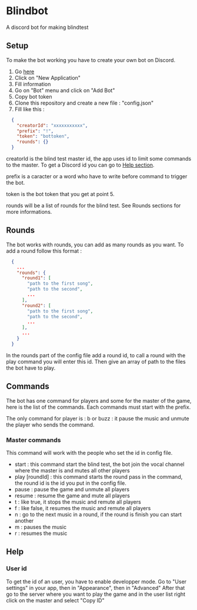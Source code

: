 # Blindbot
A discord bot for making blindtest

## Setup
To make the bot working you have to create your own bot on Discord.
  1. Go [here](https://discordapp.com/developers)
  2. Click on "New Application"
  3. Fill information
  4. Go on "Bot" menu and click on "Add Bot"
  5. Copy bot token
  6. Clone this repository and create a new file : "config.json"
  7. Fill like this :
```json
  {
    "creatorId": "xxxxxxxxxxx",
    "prefix": "!",
    "token": "bottoken",
    "rounds": {}
  }
```
creatorId is the blind test master id, the app uses id to limit some commands to the master.
To get a Discord id you can go to [Help section](#help).

prefix is a caracter or a word who have to write before command to trigger the bot.

token is the bot token that you get at point 5.

rounds will be a list of rounds for the blind test.
See Rounds sections for more informations.

## Rounds
The bot works with rounds, you can add as many rounds as you want.
To add a round follow this format :
```json
  {
    ...
    "rounds": {
      "round1": [
        "path to the first song",
        "path to the second",
        ...
      ],
      "round2": [
        "path to the first song",
        "path to the second",
        ...
      ],
      ...
    }
  }
```
In the rounds part of the config file add a round id, to call a round with the play command you will enter this id.
Then give an array of path to the files the bot have to play.


## Commands
The bot has one command for players and some for the master of the game, here is the list of the commands.
Each commands must start with the prefix.

The only command for player is : b or buzz : it pause the music and unmute the player who sends the command.

### Master commands
This command will work with the people who set the id in config file.
- start : this command start the blind test, the bot join the vocal channel where the master is and mutes all other players
- play [roundId] : this command starts the round pass in the command, the round id is the id you put in the config file.
- pause : pause the game and unmute all players
- resume : resume the game and mute all players
- t : like true, it stops the music and remute all players
- f : like false, it resumes the music and remute all players
- n : go to the next music in a round, if the round is finish you can start another
- m : pauses the music
- r : resumes the music

## Help

### User id
To get the id of an user, you have to enable developper mode.
Go to "User settings" in your app, then in "Appearance", then in "Advanced"
After that go to the server where you want to play the game and in the user list right click on the master and select "Copy ID"
